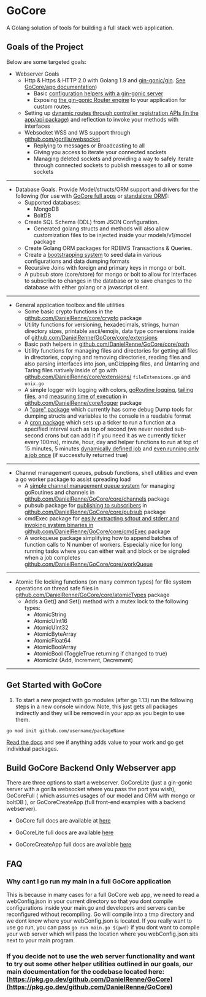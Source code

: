 # GoCore

A Golang solution of tools for building a full stack web application.

## Goals of the Project

Below are some targeted goals:

- Webserver Goals
  - Http & Https & HTTP 2.0 with Golang 1.9 and [gin-gonic/gin](https://github.com/gin-gonic/gin). [See GoCore/app documentation](https://pkg.go.dev/github.com/DanielRenne/GoCore/core/app))
    - Basic [configuration helpers with a gin-gonic server](https://pkg.go.dev/github.com/DanielRenne/GoCore/core/ginServer/#example_ConfigureGin)
    - Exposing [the gin-gonic Router engine](https://github.com/DanielRenne/GoCore/blob/master/doc/Basic_GinRouter.md) to your application for custom routes.
  - Setting up [dynamic routes through controller registration APIs (in the app/api package)](https://github.com/DanielRenne/GoCore/blob/master/doc/Controller_Registration_With_Api.md) and reflection to invoke your methods with interfaces
  - Websocket WSS and WS support through [github.com/gorilla/websocket](https://github.com/gorilla/websocket)
    - Replying to messages or Broadcasting to all
    - Giving you access to iterate your connected sockets
    - Managing deleted sockets and providing a way to safely iterate through connected sockets to publish messages to all or some sockets

---

- Database Goals. Provide Model/structs/ORM support and drivers for the following (for use with [GoCore full apps](https://github.com/DanielRenne/GoCore/blob/master/doc/GoCore_Full.md) or [standalone ORM](https://github.com/DanielRenne/GoCore/tree/master/core/dbServices/example)):
  - Supported databases:
    - MongoDB
    - BoltDB
  - Create SQL Schema (DDL) from JSON Configuration.
    - Generated golang structs and methods will also allow customization files to be injected inside your models/v1/model package
  - Create Golang ORM packages for RDBMS Transactions & Queries.
  - Create a [bootstrapping system](https://github.com/DanielRenne/GoCore/blob/master/doc/Bootstrap.md) to seed data in various configurations and data dumping formats
  - Recursive Joins with foreign and primary keys in mongo or bolt.
  - A pubsub store (core/store) for mongo or bolt to allow for interfaces to subscribe to changes in the database or to save changes to the database with either golang or a javascript client.

---

- General application toolbox and file utilities
  - Some basic crypto functions in the [github.com/DanielRenne/core/crypto](https://pkg.go.dev/github.com/DanielRenne/GoCore/core/crypto) package
  - Utility functions for versioning, hexadecimals, strings, human directory sizes, printable ascii/emojis, data type conversions inside of [github.com/DanielRenne/GoCore/core/extensions](https://pkg.go.dev/github.com/DanielRenne/GoCore/core/extensions)
  - Basic path helpers in [github.com/DanielRenne/GoCore/core/path](https://pkg.go.dev/github.com/DanielRenne/GoCore/core/path)
  - Utility functions for managing files and directories for getting all files in directories, copying and removing directories, reading files and also parsing interfaces into json, unGizipping files, and Untarring and Taring files natively inside of go with [github.com/DanielRenne/core/extensions/](https://pkg.go.dev/github.com/DanielRenne/GoCore/core/extensions) `fileExtensions.go` and `unix.go`
  - A simple logger with logging with colors, [goRoutine logging](https://pkg.go.dev/github.com/DanielRenne/GoCore/core/logger#example_GoRoutineLogger), [tailing files](https://pkg.go.dev/github.com/DanielRenne/GoCore/core/logger#Tail), and [measuring time of execution](https://pkg.go.dev/github.com/DanielRenne/GoCore/core/logger#example_TimeTrack) in [github.com/DanielRenne/core/logger](https://pkg.go.dev/github.com/DanielRenne/GoCore/core/logger) package
  - A ["core" package](https://pkg.go.dev/github.com/DanielRenne/GoCore/core) which currently has some debug Dump tools for dumping structs and variables to the console in a readable format
  - A [cron package](https://pkg.go.dev/github.com/DanielRenne/GoCore/core/cron) which sets up a ticker to run a function at a specified interval such as top of second (we never needed sub-second crons but can add it if you need it as we currently ticker every 100ms), minute, hour, day and helper functions to run at top of 15 minutes, 5 minutes [dynamically defined job](https://pkg.go.dev/github.com/DanielRenne/GoCore/core/cron#example-ExampleRegisterRecurring) and [even running only a job once](https://pkg.go.dev/github.com/DanielRenne/GoCore/core/cron#example-ExecuteOneTimeJob) (if successfully returned true)

---

- Channel management queues, pubsub functions, shell utilities and even a go worker package to assist spreading load
  - A [simple channel management queue system](https://pkg.go.dev/github.com/DanielRenne/GoCore/core/pubsub#example_Signal) for managing goRoutines and channels in [github.com/DanielRenne/GoCore/core/channels](https://pkg.go.dev/github.com/DanielRenne/GoCore/core/channels) package
  - pubsub package for [publishing to subscribers](https://pkg.go.dev/github.com/DanielRenne/GoCore/core/pubsub#example_Publish) in [github.com/DanielRenne/GoCore/core/pubsub](https://pkg.go.dev/github.com/DanielRenne/GoCore/core/pubsub) package
  - cmdExec package for [easily extracting sdtout and stderr and invoking system binaries in github.com/DanielRenne/GoCore/core/cmdExec](https://pkg.go.dev/github.com/DanielRenne/GoCore/core/cmdExec) package
  - A workqueue package simplifying how to append batches of function calls to N number of workers. Especially nice for long running tasks where you can either wait and block or be signaled when a job completes [github.com/DanielRenne/GoCore/core/workQueue](https://pkg.go.dev/github.com/DanielRenne/GoCore/core/workQueue)

---

- Atomic file locking functions (on many common types) for file system operations on thread safe files in [github.com/DanielRenne/GoCore/core/atomicTypes](https://pkg.go.dev/github.com/DanielRenne/GoCore/core/atomicTypes) package
  - Adds a Get() and Set() method with a mutex lock to the following types:
    - AtomicString
    - AtomicUInt16
    - AtomicUInt32
    - AtomicByteArray
    - AtomicFloat64
    - AtomicBoolArray
    - AtomicBool (ToggleTrue returning if changed to true)
    - AtomicInt (Add, Increment, Decrement)

---

## Get Started with GoCore

1.  To start a new project with go modules (after go 1.13) run the following steps in a new console window. Note, this just gets all packages indirectly and they will be removed in your app as you begin to use them.

```
go mod init github.com/username/packageName
```

[Read the docs](https://pkg.go.dev/github.com/DanielRenne/GoCore) and see if anything adds value to your work and go get individual packages.

## Build GoCore Backend Only Webserver app

There are three options to start a webserver. GoCoreLite (just a gin-gonic server with a gorilla websocket where you pass the port you wish), GoCoreFull ( which assumes usages of our model and ORM with mongo or boltDB ), or GoCoreCreateApp (full front-end examples with a backend webserver).

- GoCore full docs are available at [here](https://github.com/DanielRenne/GoCore/blob/master/doc/GoCore_Full.md)

- GoCoreLite full docs are available [here](https://github.com/DanielRenne/GoCore/blob/master/doc/GoCore_Lite.md)

- GoCoreCreateApp full docs are available [here](https://github.com/DanielRenne/GoCore/blob/master/doc/FrontEnd_BackEnd.md)

## FAQ

### Why cant I go run my main in a full GoCore application

This is because in many cases for a full GoCore web app, we need to read a webConfig.json in your current directory so that you dont compile configurations inside your main.go and developers and servers can be reconfigured without recompiling. Go will compile into a tmp directory and we dont know where your webConfig.json is located. If you really want to use go run, you can pass `go run main.go $(pwd)` if you dont want to compile your web server which will pass the location where you webConfig.json sits next to your main program.

### If you decide not to use the web server functionality and want to try out some other helper utilities outlined in our goals, our main documentation for the codebase located here: [https://pkg.go.dev/github.com/DanielRenne/GoCore](https://pkg.go.dev/github.com/DanielRenne/GoCore)
